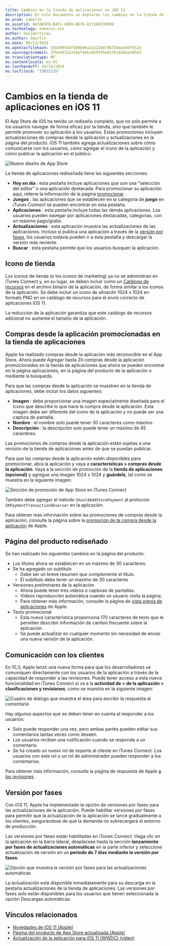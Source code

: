```yaml
---
title: Cambios en la tienda de aplicaciones en iOS 11
description: En este documento se exploran los cambios en la tienda de aplicaciones en iOS 11. Describe el icono de almacén de una aplicación, las compras desde la aplicación promocionadas, la página de productos rediseñada, la comunicación con los clientes y las versiones por fases.
ms.prod: xamarin
ms.assetid: 4A7A03FD-B4F2-4969-8676-A17260730FD6
ms.technology: xamarin-ios
author: davidortinau
ms.author: daortin
ms.date: 09/13/2016
ms.openlocfilehash: 356509fb6f588b96a2a1224879675bbad36f8524
ms.sourcegitcommit: 2fbe4932a319af4ebc829f65eb1fb1816ba305d3
ms.translationtype: MT
ms.contentlocale: es-ES
ms.lasthandoff: 10/29/2019
ms.locfileid: "73032135"
---
```

# <a name="app-store-changes-in-ios-11"></a>Cambios en la tienda de aplicaciones en iOS 11

El App Store de iOS ha tenido un rediseño completo, que no solo permite a los usuarios navegar de forma eficaz por la tienda, sino que también le permite promover su aplicación a los usuarios. Estas promociones incluyen actualizaciones de compras desde la aplicación y actualizaciones en la página del producto. iOS 11 también agrega actualizaciones sobre cómo comunicarse con los usuarios, cómo agregar el icono de la aplicación y cómo publicar la aplicación en el público.

![Nuevo diseño de App Store](app-store-changes-images/image3.jpg)

La tienda de aplicaciones rediseñada tiene las siguientes secciones:

- **Hoy en día** : esta pestaña incluye aplicaciones que son una "selección del editor" o una aplicación destacada. Para promocionar su aplicación aquí, rellene la información de la página [promocionar](https://developer.apple.com//contact/app-store/promote/) .
- **Juegos** : las aplicaciones que se establecen en la categoría de **juego** en iTunes Connect se pueden encontrar en esta pestaña.
- **Aplicaciones** : esta pestaña incluye todas las demás aplicaciones. Los usuarios pueden navegar por aplicaciones destacadas, categorías, con un máximo pago/gratis.
- **Actualizaciones** : esta aplicación muestra las actualizaciones de las aplicaciones. Incluso si publica una aplicación a través de la [versión por fases](#Phased_Release), los usuarios todavía pueden ir a esta pestaña y descargar la versión más reciente.
- **Buscar** : esta pestaña permite que los usuarios busquen la aplicación.

## <a name="store-icon"></a>Icono de tienda

Los iconos de tienda (o los iconos de marketing) ya no se administran en iTunes Connect y, en su lugar, se deben incluir como un [Catálogo de recursos](~/ios/app-fundamentals/images-icons/app-icons.md) en el archivo binario de la aplicación, de forma similar a los iconos de la aplicación. Se debe incluir un icono de almacén 1024 x 1024 en formato PNG en un catálogo de recursos para el envío correcto de aplicaciones iOS 11.

La reducción de la aplicación garantiza que este catálogo de recursos adicional no aumente el tamaño de la aplicación.

## <a name="in-app-purchases-promoted-in-the-app-store"></a>Compras desde la aplicación promocionadas en la tienda de aplicaciones

Apple ha realizado compras desde la aplicación más reconocible en el App Store. Ahora puede Agregar hasta 20 compras desde la aplicación _promocionadas_ en la tienda de aplicaciones que ahora se pueden encontrar en la página aplicaciones, en la página del producto de la aplicación o mediante la búsqueda.

Para que las compras desde la aplicación se muestren en la tienda de aplicaciones, debe incluir los datos siguientes:

- **Imagen** : debe proporcionar una imagen especialmente diseñada para el icono que describe lo que hace la compra desde la aplicación. Esta imagen debe ser diferente del icono de la aplicación y no puede ser una captura de pantalla.
- **Nombre** : el nombre solo puede tener 30 caracteres como máximo.
- **Descripción** : la descripción solo puede tener un máximo de 45 caracteres.

Las promociones de compras desde la aplicación están sujetas a una revisión de la tienda de aplicaciones antes de que se puedan publicar.

Para que las compras desde la aplicación estén disponibles para promocionar, abra la aplicación y vaya a **características > compras desde la aplicación**. Vaya a la sección de promoción de la **tienda de aplicaciones (opcional)** y agregue una imagen 1024 x 1024 y **guárdela**, tal como se muestra en la siguiente imagen:

![Sección de promoción de App Store en iTunes Connect](app-store-changes-images/image4.png)

También debe agregar el método `ShouldAddStorePayment` al protocolo `SKPaymentTransactionObserver` en la aplicación.

Para obtener más información sobre las promociones de compras desde la aplicación, consulte la página sobre la [promoción de la compra desde la aplicación](https://developer.apple.com/app-store/promoting-in-app-purchases/) de Apple.

## <a name="redesigned-product-page"></a>Página del producto rediseñado

Se han realizado los siguientes cambios en la página del producto:

- Los títulos ahora se establecen en un máximo de 30 caracteres.
- Se ha agregado un subtítulo
  - Debe ser un breve resumen que complemente el título.
  - El subtítulo debe tener un máximo de 30 caracteres
- Versiones preliminares de la aplicación
  - Ahora puede tener tres vídeos o capturas de pantallas.
  - Vídeos reproducción automática cuando un usuario visita la página.
  - Para obtener más información, consulte la página de [vista previa de aplicaciones](https://developer.apple.com/app-store/app-previews/) de Apple.
- Texto promocional
  - Esta nueva característica proporciona 170 caracteres de texto que le permiten describir información de cambio frecuente sobre la aplicación.
  - Se puede actualizar en cualquier momento sin necesidad de enviar una nueva versión de la aplicación.

## <a name="customer-communication"></a>Comunicación con los clientes

En 10,3, Apple lanzó una nueva forma para que los desarrolladores se comuniquen directamente con los usuarios de la aplicación a través de la capacidad de responder a las revisiones. Puede tener acceso a esta nueva funcionalidad en iTunes Connect si va a la **actividad de > de la aplicación > clasificaciones y revisiones**, como se muestra en la siguiente imagen:

![Cuadro de diálogo que muestra el área para escribir la respuesta al comentario](app-store-changes-images/image5.png)

Hay algunos aspectos que se deben tener en cuenta al responder a los usuarios:

- Solo puede responder una vez, pero ambas partes pueden editar sus comentarios tantas veces como deseen.
- Los usuarios reciben una notificación cuando se responde a un comentario.
- Se ha creado un nuevo rol de soporte al cliente en iTunes Connect. Los usuarios con este rol o un rol de administrador pueden responder a los comentarios.

Para obtener más información, consulte la página de respuesta de Apple [a las revisiones](https://developer.apple.com/app-store/responding-to-reviews/) .

<a name="Phased_Release"/>

## <a name="phased-release"></a>Versión por fases

Con iOS 11, Apple ha implementado la opción de versiones por fases para las actualizaciones de la aplicación. Puede habilitar versiones por fases para permitir que la actualización de la aplicación se lance gradualmente a los clientes, asegurándose de que la demanda no sobrecargará el entorno de producción.

Las versiones por fases están habilitadas en iTunes Connect. Haga clic en la aplicación en la barra lateral, desplácese hasta la sección **lanzamiento por fases de actualizaciones automáticas** en la parte inferior y seleccione actualización de versión en un **período de 7 días mediante la versión por fases**:

![Opción que muestra la versión por fases para las actualizaciones automáticas](app-store-changes-images/image6.png)

La actualización está disponible inmediatamente para su descarga en la pestaña actualizaciones de la tienda de aplicaciones. Las versiones por fases solo están disponibles para los usuarios que tienen seleccionada la opción Descargas automáticas.

## <a name="related-links"></a>Vínculos relacionados

- [Novedades de iOS 11 (Apple)](https://developer.apple.com/ios/)
- [Página del producto de App Store actualizada (Apple)](https://developer.apple.com/app-store/product-page/)
- [Actualización de la aplicación para iOS 11 (WWDC) (vídeo)](https://developer.apple.com/videos/play/wwdc2017/204/)
